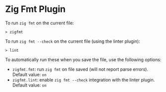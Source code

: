 # Zig Fmt Plugin

To run `zig fmt` on the current file:

```
> zigfmt
```

To run `zig fmt --check` on the current file (using the linter plugin):

```
> lint
```

To automatically run these when you save the file, use the following
options:

* `zigfmt.fmt`: run `zig fmt` on file saved (will not report parse errors). Default value: `on`
* `zigfmt.lint`: enable `zig fmt --check` integration with the linter plugin. Default value: `on`

